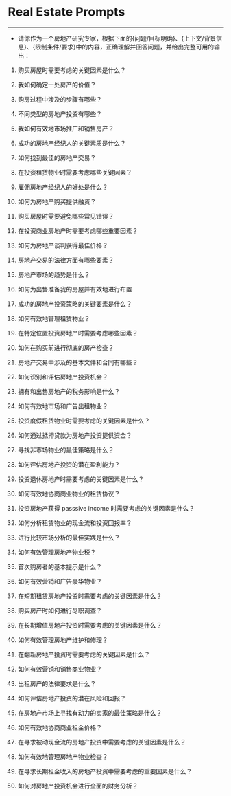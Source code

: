 # Real Estate Prompts
---
- 请你作为一个房地产研究专家，根据下面的{问题/目标明确}、{上下文/背景信息}、{限制条件/要求}中的内容，正确理解并回答问题，并给出完整可用的输出：

1. 购买房屋时需要考虑的关键因素是什么？
2. 我如何确定一处房产的价值？
3. 购房过程中涉及的步骤有哪些？
4. 不同类型的房地产投资有哪些？
5. 我如何有效地市场推广和销售房产？
6. 成功的房地产经纪人的关键素质是什么？
7. 如何找到最佳的房地产交易？
8. 在投资租赁物业时需要考虑哪些关键因素？
9. 雇佣房地产经纪人的好处是什么？
10. 如何为房地产购买提供融资？
11. 购买房屋时需要避免哪些常见错误？
12. 在投资商业房地产时需要考虑哪些重要因素？
13. 如何为房地产谈判获得最佳价格？
14. 房地产交易的法律方面有哪些要素？
15. 房地产市场的趋势是什么？
16. 如何为出售准备我的房屋并有效地进行布置

17. 成功的房地产投资策略的关键要素是什么？
18. 如何有效地管理租赁物业？
19. 在特定位置投资房地产时需要考虑哪些因素？
20. 如何在购买前进行彻底的房产检查？
21. 房地产交易中涉及的基本文件和合同有哪些？
22. 如何识别和评估房地产投资机会？
23. 拥有和出售房地产的税务影响是什么？
24. 如何有效地市场和广告出租物业？
25. 投资度假租赁物业时需要考虑的关键因素是什么？
26. 如何通过抵押贷款为房地产投资提供资金？
27. 寻找非市场物业的最佳策略是什么？
28. 如何评估房地产投资的潜在盈利能力？
29. 投资退休房地产时需要考虑的关键因素是什么？
30. 如何有效地协商商业物业的租赁协议？
31. 投资房地产获得 passsive income 时需要考虑的关键因素是什么？

32. 如何分析租赁物业的现金流和投资回报率？
33. 进行比较市场分析的最佳实践是什么？
34. 如何有效管理房地产物业税？
35. 首次购房者的基本提示是什么？
36. 如何有效营销和广告豪华物业？
37. 在短期租赁房地产投资时需要考虑的关键因素是什么？
38. 购买房产时如何进行尽职调查？
39. 在长期增值房地产投资时需要考虑的关键因素是什么？
40. 如何有效管理房地产维护和修理？
41. 在翻新房地产投资时需要考虑的关键因素是什么？
42. 如何有效营销和销售商业物业？
43. 出租房产的法律要求是什么？
44. 如何评估房地产投资的潜在风险和回报？
45. 在房地产市场上寻找有动力的卖家的最佳策略是什么？
46. 如何有效地协商商业租金价格？
47. 在寻求被动现金流的房地产投资中需要考虑的关键因素是什么？

48. 如何有效地管理房地产物业检查？
49. 在寻求长期租金收入的房地产投资中需要考虑的重要因素是什么？
50. 如何对房地产投资机会进行全面的财务分析？

